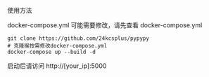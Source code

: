 使用方法

docker-compose.yml 可能需要修改，请先查看 docker-compose.yml

```shell
git clone https://github.com/24kcsplus/pypypy
# 克隆猴按需修改docker-compose.yml
docker-compose up --build -d
```

启动后请访问 http://[your_ip]:5000